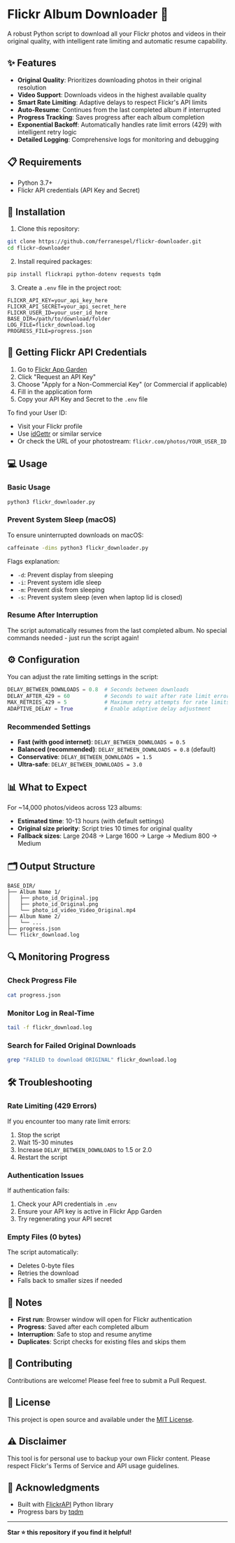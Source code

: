 # Flickr Album Downloader 📸

A robust Python script to download all your Flickr photos and videos in their original quality, with intelligent rate limiting and automatic resume capability.

## ✨ Features

- **Original Quality**: Prioritizes downloading photos in their original resolution
- **Video Support**: Downloads videos in the highest available quality
- **Smart Rate Limiting**: Adaptive delays to respect Flickr's API limits
- **Auto-Resume**: Continues from the last completed album if interrupted
- **Progress Tracking**: Saves progress after each album completion
- **Exponential Backoff**: Automatically handles rate limit errors (429) with intelligent retry logic
- **Detailed Logging**: Comprehensive logs for monitoring and debugging

## 📋 Requirements

- Python 3.7+
- Flickr API credentials (API Key and Secret)

## 🚀 Installation

1. Clone this repository:
```bash
git clone https://github.com/ferranespel/flickr-downloader.git
cd flickr-downloader
```

2. Install required packages:
```bash
pip install flickrapi python-dotenv requests tqdm
```

3. Create a `.env` file in the project root:
```env
FLICKR_API_KEY=your_api_key_here
FLICKR_API_SECRET=your_api_secret_here
FLICKR_USER_ID=your_user_id_here
BASE_DIR=/path/to/download/folder
LOG_FILE=flickr_download.log
PROGRESS_FILE=progress.json
```

## 🔑 Getting Flickr API Credentials

1. Go to [Flickr App Garden](https://www.flickr.com/services/apps/create/)
2. Click "Request an API Key"
3. Choose "Apply for a Non-Commercial Key" (or Commercial if applicable)
4. Fill in the application form
5. Copy your API Key and Secret to the `.env` file

To find your User ID:
- Visit your Flickr profile
- Use [idGettr](https://www.webfx.com/tools/idgettr/) or similar service
- Or check the URL of your photostream: `flickr.com/photos/YOUR_USER_ID`

## 💻 Usage

### Basic Usage

```bash
python3 flickr_downloader.py
```

### Prevent System Sleep (macOS)

To ensure uninterrupted downloads on macOS:

```bash
caffeinate -dims python3 flickr_downloader.py
```

Flags explanation:
- `-d`: Prevent display from sleeping
- `-i`: Prevent system idle sleep
- `-m`: Prevent disk from sleeping
- `-s`: Prevent system sleep (even when laptop lid is closed)

### Resume After Interruption

The script automatically resumes from the last completed album. No special commands needed - just run the script again!

## ⚙️ Configuration

You can adjust the rate limiting settings in the script:

```python
DELAY_BETWEEN_DOWNLOADS = 0.8  # Seconds between downloads
DELAY_AFTER_429 = 60           # Seconds to wait after rate limit error
MAX_RETRIES_429 = 5            # Maximum retry attempts for rate limits
ADAPTIVE_DELAY = True          # Enable adaptive delay adjustment
```

### Recommended Settings

- **Fast (with good internet)**: `DELAY_BETWEEN_DOWNLOADS = 0.5`
- **Balanced (recommended)**: `DELAY_BETWEEN_DOWNLOADS = 0.8` (default)
- **Conservative**: `DELAY_BETWEEN_DOWNLOADS = 1.5`
- **Ultra-safe**: `DELAY_BETWEEN_DOWNLOADS = 3.0`

## 📊 What to Expect

For ~14,000 photos/videos across 123 albums:
- **Estimated time**: 10-13 hours (with default settings)
- **Original size priority**: Script tries 10 times for original quality
- **Fallback sizes**: Large 2048 → Large 1600 → Large → Medium 800 → Medium

## 🗂️ Output Structure

```
BASE_DIR/
├── Album Name 1/
│   ├── photo_id_Original.jpg
│   ├── photo_id_Original.png
│   └── photo_id_video_Video_Original.mp4
├── Album Name 2/
│   └── ...
├── progress.json
└── flickr_download.log
```

## 🔍 Monitoring Progress

### Check Progress File
```bash
cat progress.json
```

### Monitor Log in Real-Time
```bash
tail -f flickr_download.log
```

### Search for Failed Original Downloads
```bash
grep "FAILED to download ORIGINAL" flickr_download.log
```

## 🛠️ Troubleshooting

### Rate Limiting (429 Errors)

If you encounter too many rate limit errors:
1. Stop the script
2. Wait 15-30 minutes
3. Increase `DELAY_BETWEEN_DOWNLOADS` to 1.5 or 2.0
4. Restart the script

### Authentication Issues

If authentication fails:
1. Check your API credentials in `.env`
2. Ensure your API key is active in Flickr App Garden
3. Try regenerating your API secret

### Empty Files (0 bytes)

The script automatically:
- Deletes 0-byte files
- Retries the download
- Falls back to smaller sizes if needed

## 📝 Notes

- **First run**: Browser window will open for Flickr authentication
- **Progress**: Saved after each completed album
- **Interruption**: Safe to stop and resume anytime
- **Duplicates**: Script checks for existing files and skips them

## 🤝 Contributing

Contributions are welcome! Please feel free to submit a Pull Request.

## 📄 License

This project is open source and available under the [MIT License](LICENSE).

## ⚠️ Disclaimer

This tool is for personal use to backup your own Flickr content. Please respect Flickr's Terms of Service and API usage guidelines.

## 🙏 Acknowledgments

- Built with [FlickrAPI](https://stuvel.eu/flickrapi) Python library
- Progress bars by [tqdm](https://github.com/tqdm/tqdm)

---

**Star ⭐ this repository if you find it helpful!**